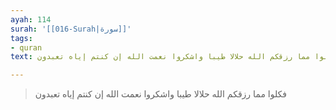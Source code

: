 ```yaml
---
ayah: 114
surah: '[[016-Surah|سورة]]'
tags:
- quran
text: فكلوا مما رزقكم الله حلالا طيبا واشكروا نعمت الله إن كنتم إياه تعبدون

---
```

> فكلوا مما رزقكم الله حلالا طيبا واشكروا نعمت الله إن كنتم إياه تعبدون
